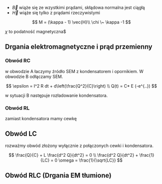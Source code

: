 - $\vec{B}$ wiąże się ze wzystkimi prądami, skłądowa normalna jest ciągłą
- $\vec{H}$ wiąże się tylko z prądami rzeczywistymi

$$
M = (\kappa - 1) \vec{H}\\
\chi \~ \kappa -1
$$

$\chi$ to podatność magnetyczna$

## Drgania elektromagnetyczne i prąd przemienny
### Obwód RC

w obwodzie A łaczymy źródło SEM z kondensatorem i opornikiem.
W obwodzie B odłączamy SEM.

$$
\epsilon = I^2 R dt + d\left(\frac{Q^2}{C}\right) \\
Q(t) = C* E (-e^{..})
$$

w sytuacji B następuje rozładowanie kondensatora.

### Obwód RL

zamiast kondensatora mamy cewkę

## Obwód LC

rozważmy obwód złożony wyłącznie z połączonych cewki i kondensatora.

$$
\frac{Q}{C} + L \frac{d^2 Q}{dt^2} = 0 \\
\frac{d^2 Q}{dt^2} + \frac{1}{LC} = 0
\omega = \frac{1}{\sqrt{LC}}
$$

## Obwód RLC (Drgania EM tłumione)
